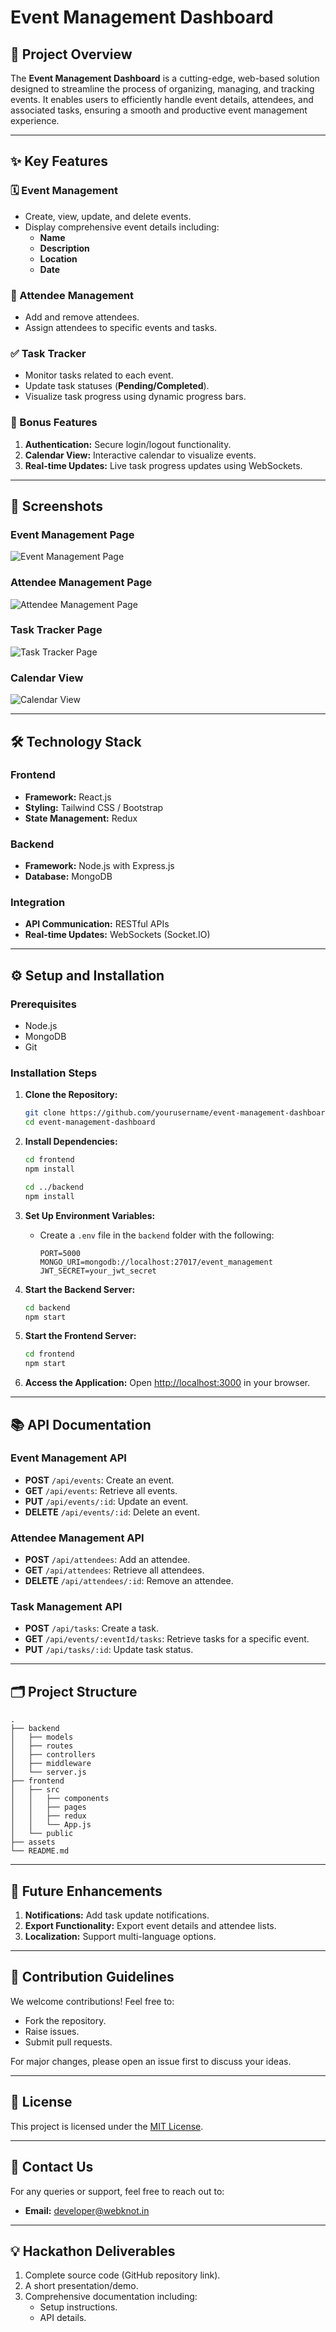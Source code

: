 # Event Management Dashboard

## 🚀 Project Overview
The **Event Management Dashboard** is a cutting-edge, web-based solution designed to streamline the process of organizing, managing, and tracking events. It enables users to efficiently handle event details, attendees, and associated tasks, ensuring a smooth and productive event management experience.

---

## ✨ Key Features

### 🗓️ Event Management
- Create, view, update, and delete events.
- Display comprehensive event details including:
  - **Name**
  - **Description**
  - **Location**
  - **Date**

### 👥 Attendee Management
- Add and remove attendees.
- Assign attendees to specific events and tasks.

### ✅ Task Tracker
- Monitor tasks related to each event.
- Update task statuses (**Pending/Completed**).
- Visualize task progress using dynamic progress bars.

### 🎁 Bonus Features
1. **Authentication:** Secure login/logout functionality.
2. **Calendar View:** Interactive calendar to visualize events.
3. **Real-time Updates:** Live task progress updates using WebSockets.

---

## 📸 Screenshots

### Event Management Page
![Event Management Page](./assets/event-management.png)

### Attendee Management Page
![Attendee Management Page](./assets/attendee-management.png)

### Task Tracker Page
![Task Tracker Page](./assets/task-tracker.png)

### Calendar View
![Calendar View](./assets/calendar-view.png)

---

## 🛠️ Technology Stack

### Frontend
- **Framework:** React.js
- **Styling:** Tailwind CSS / Bootstrap
- **State Management:** Redux

### Backend
- **Framework:** Node.js with Express.js
- **Database:** MongoDB

### Integration
- **API Communication:** RESTful APIs
- **Real-time Updates:** WebSockets (Socket.IO)

---

## ⚙️ Setup and Installation

### Prerequisites
- Node.js
- MongoDB
- Git

### Installation Steps

1. **Clone the Repository:**
   ```bash
   git clone https://github.com/yourusername/event-management-dashboard.git
   cd event-management-dashboard
   ```

2. **Install Dependencies:**
   ```bash
   cd frontend
   npm install

   cd ../backend
   npm install
   ```

3. **Set Up Environment Variables:**
   - Create a `.env` file in the `backend` folder with the following:
     ```env
     PORT=5000
     MONGO_URI=mongodb://localhost:27017/event_management
     JWT_SECRET=your_jwt_secret
     ```

4. **Start the Backend Server:**
   ```bash
   cd backend
   npm start
   ```

5. **Start the Frontend Server:**
   ```bash
   cd frontend
   npm start
   ```

6. **Access the Application:**
   Open [http://localhost:3000](http://localhost:3000) in your browser.

---

## 📚 API Documentation

### Event Management API
- **POST** `/api/events`: Create an event.
- **GET** `/api/events`: Retrieve all events.
- **PUT** `/api/events/:id`: Update an event.
- **DELETE** `/api/events/:id`: Delete an event.

### Attendee Management API
- **POST** `/api/attendees`: Add an attendee.
- **GET** `/api/attendees`: Retrieve all attendees.
- **DELETE** `/api/attendees/:id`: Remove an attendee.

### Task Management API
- **POST** `/api/tasks`: Create a task.
- **GET** `/api/events/:eventId/tasks`: Retrieve tasks for a specific event.
- **PUT** `/api/tasks/:id`: Update task status.

---

## 🗂️ Project Structure

```plaintext
.
├── backend
│   ├── models
│   ├── routes
│   ├── controllers
│   ├── middleware
│   └── server.js
├── frontend
│   ├── src
│   │   ├── components
│   │   ├── pages
│   │   ├── redux
│   │   └── App.js
│   └── public
├── assets
└── README.md
```

---

## 🚀 Future Enhancements
1. **Notifications:** Add task update notifications.
2. **Export Functionality:** Export event details and attendee lists.
3. **Localization:** Support multi-language options.

---

## 🤝 Contribution Guidelines
We welcome contributions! Feel free to:
- Fork the repository.
- Raise issues.
- Submit pull requests.

For major changes, please open an issue first to discuss your ideas.

---

## 📜 License
This project is licensed under the [MIT License](./LICENSE).

---

## 📧 Contact Us
For any queries or support, feel free to reach out to:
- **Email:** [developer@webknot.in](mailto:developer@webknot.in)

---

## 💡 Hackathon Deliverables
1. Complete source code (GitHub repository link).
2. A short presentation/demo.
3. Comprehensive documentation including:
   - Setup instructions.
   - API details.
